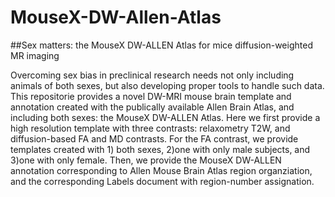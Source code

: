# MouseX-DW-Allen-Atlas
##Sex matters: the MouseX DW-ALLEN Atlas for mice diffusion-weighted MR imaging

Overcoming sex bias in preclinical research needs not only including animals of both sexes, but also developing proper tools to handle such data. This repositorie provides a novel DW-MRI mouse brain template and annotation created with the publically available Allen Brain Atlas, and including both sexes: the MouseX DW-ALLEN Atlas. Here we first provide a high resolution template with three contrasts: relaxometry T2W, and diffusion-based FA and MD contrasts. For the FA contrast, we provide templates created with 1) both sexes, 2)one with only male subjects, and 3)one with  only female. Then, we provide the MouseX DW-ALLEN annotation corresponding to Allen Mouse Brain Atlas region organziation, and the corresponding Labels document with region-number assignation.


